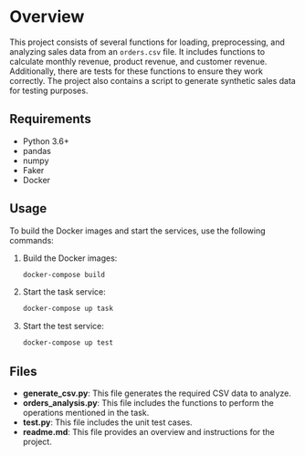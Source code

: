 # Overview

This project consists of several functions for loading, preprocessing, and analyzing sales data from an `orders.csv` file. It includes functions to calculate monthly revenue, product revenue, and customer revenue. Additionally, there are tests for these functions to ensure they work correctly. The project also contains a script to generate synthetic sales data for testing purposes.

## Requirements

- Python 3.6+
- pandas
- numpy
- Faker
- Docker

## Usage

To build the Docker images and start the services, use the following commands:

1. Build the Docker images:
   ```bash
   docker-compose build
   ```
   
2. Start the task service:
   ```bash
   docker-compose up task
   ```
   
3. Start the test service:
   ```bash
   docker-compose up test
   ```

## Files

- **generate_csv.py**: This file generates the required CSV data to analyze.
- **orders_analysis.py**: This file includes the functions to perform the operations mentioned in the task.
- **test.py**: This file includes the unit test cases.
- **readme.md**: This file provides an overview and instructions for the project.
